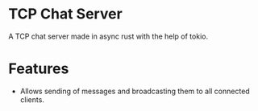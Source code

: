 # TCP Chat Server

A TCP chat server made in async rust with the help of tokio.

# Features

- Allows sending of messages and broadcasting them to all connected clients.
